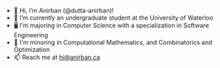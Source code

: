 - 👋 Hi, I’m Anirban (@dutta-anirban)!
- 🌱 I’m currently an undergraduate student at the University of Waterloo
- 🖥️ I'm majoring in Computer Science with a specialization in Software Engineering
- 👾 I'm minoring in Computational Mathematics, and Combinatorics and Optimization
- 📫 Reach me at hi@anirban.ca

<!---
dutta-anirban/dutta-anirban is a ✨ special ✨ repository because its `README.md` (this file) appears on your GitHub profile.
You can click the Preview link to take a look at your changes.
--->
